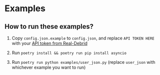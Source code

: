 # Examples

## How to run these examples?

1. Copy `config.json.example` to `config.json`, and replace `API TOKEN HERE` with your [API token from Real-Debrid](https://real-debrid.com/apitoken)

2. Run `poetry install && poetry run pip install asyncio`

3. Run `poetry run python examples/user_json.py` (replace `user_json` with whichever example you want to run)
